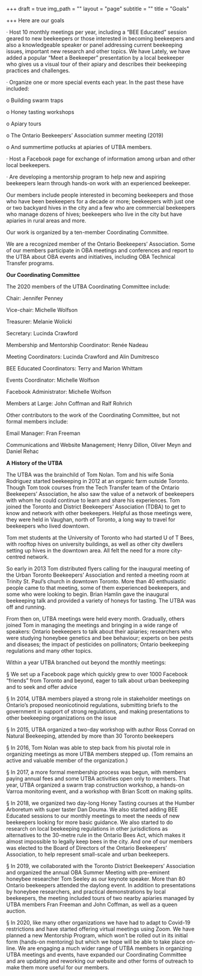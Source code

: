 +++
draft = true
img_path = ""
layout = "page"
subtitle = ""
title = "Goals"

+++
Here are our goals 

· Host 10 monthly meetings per year, including a “BEE Educated” session geared to new beekeepers or those interested in becoming beekeepers and also a knowledgeable speaker or panel addressing current beekeeping issues, important new research and other topics. We have Lately, we have added a popular “Meet a Beekeeper” presentation by a local beekeeper who gives us a visual tour of their apiary and describes their beekeeping practices and challenges.

· Organize one or more special events each year. In the past these have included:

o Building swarm traps

o Honey tasting workshops

o Apiary tours

o The Ontario Beekeepers’ Association summer meeting (2019)

o And summertime potlucks at apiaries of UTBA members.

· Host a Facebook page for exchange of information among urban and other local beekeepers.

· Are developing a mentorship program to help new and aspiring beekeepers learn through hands-on work with an experienced beekeeper.

Our members include people interested in becoming beekeepers and those who have been beekeepers for a decade or more; beekeepers with just one or two backyard hives in the city and a few who are commercial beekeepers who manage dozens of hives; beekeepers who live in the city but have apiaries in rural areas and more.

Our work is organized by a ten-member Coordinating Committee.

We are a recognized member of the Ontario Beekeepers’ Association. Some of our members participate in OBA meetings and conferences and report to the UTBA about OBA events and initiatives, including OBA Technical Transfer programs.

**Our Coordinating Committee**

The 2020 members of the UTBA Coordinating Committee include:

Chair: Jennifer Penney

Vice-chair: Michelle Wolfson

Treasurer: Melanie Wolicki

Secretary: Lucinda Crawford

Membership and Mentorship Coordinator: Renée Nadeau

Meeting Coordinators: Lucinda Crawford and Alin Dumitresco

BEE Educated Coordinators: Terry and Marion Whittam

Events Coordinator: Michelle Wolfson

Facebook Administrator: Michelle Wolfson

Members at Large: John Coffman and Ralf Rohrich

Other contributors to the work of the Coordinating Committee, but not formal members include:

Email Manager: Fran Freeman

Communications and Website Management; Henry Dillon, Oliver Meyn and Daniel Rehac

**A History of the UTBA**

The UTBA was the brainchild of Tom Nolan. Tom and his wife Sonia Rodriguez started beekeeping in 2012 at an organic farm outside Toronto. Though Tom took courses from the Tech Transfer team of the Ontario Beekeepers’ Association, he also saw the value of a network of beekeepers with whom he could continue to learn and share his experiences. Tom joined the Toronto and District Beekeepers’ Association (TDBA) to get to know and network with other beekeepers. Helpful as those meetings were, they were held in Vaughan, north of Toronto, a long way to travel for beekeepers who lived downtown.

Tom met students at the University of Toronto who had started U of T Bees, with rooftop hives on university buildings, as well as other city dwellers setting up hives in the downtown area. All felt the need for a more city-centred network.

So early in 2013 Tom distributed flyers calling for the inaugural meeting of the Urban Toronto Beekeepers’ Association and rented a meeting room at Trinity St. Paul’s church in downtown Toronto. More than 40 enthusiastic people came to that meeting, some of them experienced beekeepers, and some who were looking to begin. Brian Hamlin gave the inaugural beekeeping talk and provided a variety of honeys for tasting. The UTBA was off and running.

From then on, UTBA meetings were held every month. Gradually, others joined Tom in managing the meetings and bringing in a wide range of speakers: Ontario beekeepers to talk about their apiaries; researchers who were studying honeybee genetics and bee behaviour; experts on bee pests and diseases; the impact of pesticides on pollinators; Ontario beekeeping regulations and many other topics.

Within a year UTBA branched out beyond the monthly meetings:

§ We set up a Facebook page which quickly grew to over 1000 Facebook “friends” from Toronto and beyond, eager to talk about urban beekeeping and to seek and offer advice

§ In 2014, UTBA members played a strong role in stakeholder meetings on Ontario’s proposed neonicotinoid regulations, submitting briefs to the government in support of strong regulations, and making presentations to other beekeeping organizations on the issue

§ In 2015, UTBA organized a two-day workshop with author Ross Conrad on Natural Beekeeping, attended by more than 30 Toronto beekeepers

§ In 2016, Tom Nolan was able to step back from his pivotal role in organizing meetings as more UTBA members stepped up. (Tom remains an active and valuable member of the organization.)

§ In 2017, a more formal membership process was begun, with members paying annual fees and some UTBA activities open only to members. That year, UTBA organized a swarm trap construction workshop, a hands-on Varroa monitoring event, and a workshop with Brian Scott on making splits.

§ In 2018, we organized two day-long Honey Tasting courses at the Humber Arboretum with super taster Dan Douma. We also started adding BEE Educated sessions to our monthly meetings to meet the needs of new beekeepers looking for more basic guidance. We also started to do research on local beekeeping regulations in other jurisdictions as alternatives to the 30-metre rule in the Ontario Bees Act, which makes it almost impossible to legally keep bees in the city. And one of our members was elected to the Board of Directors of the Ontario Beekeepers’ Association, to help represent small-scale and urban beekeepers.

§ In 2019, we collaborated with the Toronto District Beekeepers’ Association and organized the annual OBA Summer Meeting with pre-eminent honeybee researcher Tom Seeley as our keynote speaker. More than 80 Ontario beekeepers attended the daylong event. In addition to presentations by honeybee researchers, and practical demonstrations by local beekeepers, the meeting included tours of two nearby apiaries managed by UTBA members Fran Freeman and John Coffman, as well as a queen auction.

§ In 2020, like many other organizations we have had to adapt to Covid-19 restrictions and have started offering virtual meetings using Zoom. We have planned a new Mentorship Program, which won’t be rolled out in its initial form (hands-on mentoring) but which we hope will be able to take place on-line. We are engaging a much wider range of UTBA members in organizing UTBA meetings and events, have expanded our Coordinating Committee and are updating and reworking our website and other forms of outreach to make them more useful for our members.